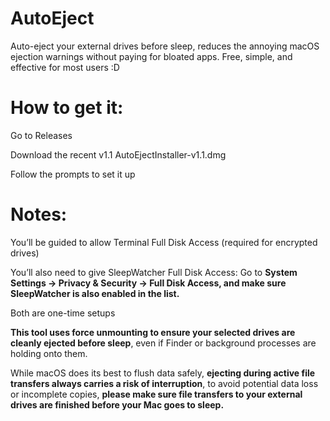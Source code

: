 # AutoEject
Auto-eject your external drives before sleep, reduces the annoying macOS ejection warnings without paying for bloated apps. Free, simple, and effective for most users :D

# How to get it:

Go to Releases

Download the recent v1.1 AutoEjectInstaller-v1.1.dmg

Follow the prompts to set it up

# Notes:
You’ll be guided to allow Terminal Full Disk Access (required for encrypted drives)

You’ll also need to give SleepWatcher Full Disk Access:
Go to **System Settings → Privacy & Security → Full Disk Access, and make sure SleepWatcher is also enabled in the list.**

Both are one-time setups





**This tool uses force unmounting to ensure your selected drives are cleanly ejected before sleep**, even if Finder or background processes are holding onto them.


While macOS does its best to flush data safely, **ejecting during active file transfers always carries a risk of interruption**, to avoid potential data loss or incomplete copies, **please make sure file transfers to your external drives are finished before your Mac goes to sleep.**
